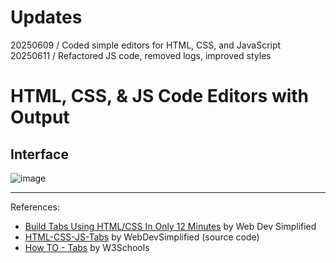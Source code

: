 # Updates
20250609 / Coded simple editors for HTML, CSS, and JavaScript <br/>
20250611 / Refactored JS code, removed logs, improved styles 

# HTML, CSS, & JS Code Editors with Output
## Interface
![image](https://github.com/user-attachments/assets/54f07e96-f24a-4fc0-b721-ef160eefead4)

---
References: <br/>
- [Build Tabs Using HTML/CSS In Only 12 Minutes](https://youtu.be/5L6h_MrNvsk?si=z85dnBHEe_TcYxbI) by Web Dev Simplified
- [HTML-CSS-JS-Tabs](https://github.com/WebDevSimplified/HTML-CSS-JS-Tabs) by WebDevSimplified (source code)
- [How TO - Tabs](https://www.w3schools.com/howto/howto_js_tabs.asp) by W3Schools
